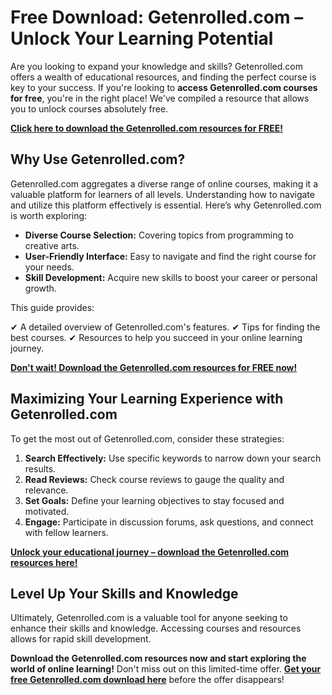 # Free Download: Getenrolled.com – Unlock Your Learning Potential

Are you looking to expand your knowledge and skills? Getenrolled.com offers a wealth of educational resources, and finding the perfect course is key to your success. If you're looking to **access Getenrolled.com courses for free**, you're in the right place! We've compiled a resource that allows you to unlock courses absolutely free.

[**Click here to download the Getenrolled.com resources for FREE!**](https://udemywork.com/getenrolled-com)

## Why Use Getenrolled.com?

Getenrolled.com aggregates a diverse range of online courses, making it a valuable platform for learners of all levels. Understanding how to navigate and utilize this platform effectively is essential. Here’s why Getenrolled.com is worth exploring:

*   **Diverse Course Selection:** Covering topics from programming to creative arts.
*   **User-Friendly Interface:** Easy to navigate and find the right course for your needs.
*   **Skill Development:** Acquire new skills to boost your career or personal growth.

This guide provides:

✔ A detailed overview of Getenrolled.com's features.
✔ Tips for finding the best courses.
✔ Resources to help you succeed in your online learning journey.

[**Don't wait! Download the Getenrolled.com resources for FREE now!**](https://udemywork.com/getenrolled-com)

## Maximizing Your Learning Experience with Getenrolled.com

To get the most out of Getenrolled.com, consider these strategies:

1.  **Search Effectively:** Use specific keywords to narrow down your search results.
2.  **Read Reviews:** Check course reviews to gauge the quality and relevance.
3.  **Set Goals:** Define your learning objectives to stay focused and motivated.
4. **Engage:** Participate in discussion forums, ask questions, and connect with fellow learners.

[**Unlock your educational journey – download the Getenrolled.com resources here!**](https://udemywork.com/getenrolled-com)

## Level Up Your Skills and Knowledge

Ultimately, Getenrolled.com is a valuable tool for anyone seeking to enhance their skills and knowledge. Accessing courses and resources allows for rapid skill development.

**Download the Getenrolled.com resources now and start exploring the world of online learning!** Don't miss out on this limited-time offer. **[Get your free Getenrolled.com download here](https://udemywork.com/getenrolled-com)** before the offer disappears!
